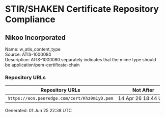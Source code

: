 # STIR/SHAKEN Certificate Repository Compliance

## Nikoo Incorporated

Name: w_atis_content_type\
Source: ATIS-1000080\
Description: ATIS-1000080 separately indicates that the mime type should be application/pem-certificate-chain
### Repository URLs

| Repository URLs | Not After |  Problems | Link |
|-----------------|-----------|-----------|------|
| `https://eon.peeredge.com/cert/Khz0m1yD.pem` | 14&#160;Apr&#160;26&#160;18:44&#160;UTC | true | [view](../../REPOS/5748d20e0e4c5add882710345e5fba51be37bce0/README.md) |


Generated: 01 Jun 25 22:38 UTC